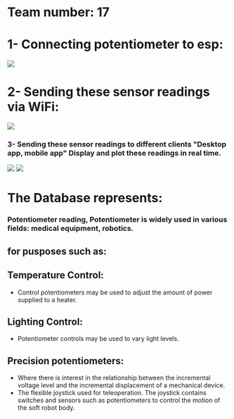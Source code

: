 <!--Headline-->
<!--Image-->
<!--UL-->
<!-- URLs-->


# Team number: 17

# 1- Connecting potentiometer to esp:
![](esp&potentiometer.jpeg)
# 2- Sending these sensor readings via WiFi:
![](database.gif)
### 3- Sending these sensor readings to different clients "Desktop app, mobile app" Display and plot these readings in real time.
![](mobileapp.gif)  ![](desktopapp.gif)
# The Database represents:
### Potentiometer reading, Potentiometer is widely used in various fields: medical equipment, robotics.
## for pusposes such as:
## Temperature Control: 
* Control potentiometers may be used to adjust the amount of power supplied to a heater.
## Lighting  Control:
* Potentiometer controls may be used to vary light levels.
## Precision potentiometers:
* Where there is interest in the relationship between the incremental voltage level and the incremental  displacement of a mechanical device.
* The flexible joystick used for teleoperation. The joystick contains switches and sensors such as potentiometers to control the motion of the soft robot body.
